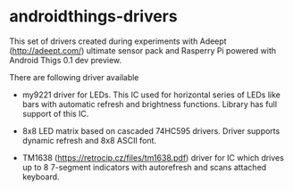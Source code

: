 # androidthings-drivers

This set of drivers created during experiments with Adeept (http://adeept.com/) ultimate sensor pack and Rasperry Pi powered with Android Thigs 0.1 dev preview.

There are following driver available

- my9221 driver for LEDs. This IC used for horizontal series of LEDs like bars with automatic refresh and brightness functions. Library has full support of this IC.

- 8x8 LED matrix based on cascaded 74HC595 drivers. Driver supports dynamic refresh and 8x8 ASCII font.

- TM1638 (https://retrocip.cz/files/tm1638.pdf) driver for IC which drives up to 8 7-segment indicators with autorefresh and scans attached keyboard. 
